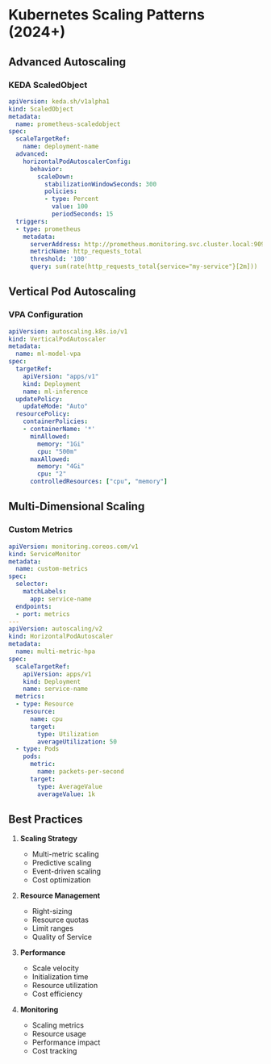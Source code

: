 # Kubernetes Scaling Patterns (2024+)

## Advanced Autoscaling

### KEDA ScaledObject
```yaml
apiVersion: keda.sh/v1alpha1
kind: ScaledObject
metadata:
  name: prometheus-scaledobject
spec:
  scaleTargetRef:
    name: deployment-name
  advanced:
    horizontalPodAutoscalerConfig:
      behavior:
        scaleDown:
          stabilizationWindowSeconds: 300
          policies:
          - type: Percent
            value: 100
            periodSeconds: 15
  triggers:
  - type: prometheus
    metadata:
      serverAddress: http://prometheus.monitoring.svc.cluster.local:9090
      metricName: http_requests_total
      threshold: '100'
      query: sum(rate(http_requests_total{service="my-service"}[2m]))
```

## Vertical Pod Autoscaling

### VPA Configuration
```yaml
apiVersion: autoscaling.k8s.io/v1
kind: VerticalPodAutoscaler
metadata:
  name: ml-model-vpa
spec:
  targetRef:
    apiVersion: "apps/v1"
    kind: Deployment
    name: ml-inference
  updatePolicy:
    updateMode: "Auto"
  resourcePolicy:
    containerPolicies:
    - containerName: '*'
      minAllowed:
        memory: "1Gi"
        cpu: "500m"
      maxAllowed:
        memory: "4Gi"
        cpu: "2"
      controlledResources: ["cpu", "memory"]
```

## Multi-Dimensional Scaling

### Custom Metrics
```yaml
apiVersion: monitoring.coreos.com/v1
kind: ServiceMonitor
metadata:
  name: custom-metrics
spec:
  selector:
    matchLabels:
      app: service-name
  endpoints:
  - port: metrics
---
apiVersion: autoscaling/v2
kind: HorizontalPodAutoscaler
metadata:
  name: multi-metric-hpa
spec:
  scaleTargetRef:
    apiVersion: apps/v1
    kind: Deployment
    name: service-name
  metrics:
  - type: Resource
    resource:
      name: cpu
      target:
        type: Utilization
        averageUtilization: 50
  - type: Pods
    pods:
      metric:
        name: packets-per-second
      target:
        type: AverageValue
        averageValue: 1k
```

## Best Practices

1. **Scaling Strategy**
   - Multi-metric scaling
   - Predictive scaling
   - Event-driven scaling
   - Cost optimization

2. **Resource Management**
   - Right-sizing
   - Resource quotas
   - Limit ranges
   - Quality of Service

3. **Performance**
   - Scale velocity
   - Initialization time
   - Resource utilization
   - Cost efficiency

4. **Monitoring**
   - Scaling metrics
   - Resource usage
   - Performance impact
   - Cost tracking
